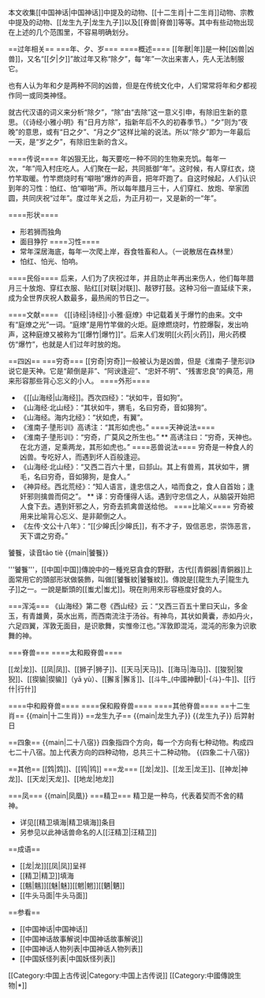 本文收集[[中国神话|中国神话]]中提及的动物、[[十二生肖|十二生肖]]动物、宗教中提及的动物、[[龙生九子|龙生九子]]以及[[脊兽|脊兽]]等等。其中有些动物出现在上述的几个范围里，不容易明确划分。

==过年相关==
===年、夕、岁===
====概述====
[[年獸|年]]是一种[[凶兽|凶兽]]，又名“[[夕|夕]]”故过年又称“除夕”，每“年”一次出来害人，先人无法制服它。

也有人认为年和夕是两种不同的凶兽，但是在传统文化中，人们常常将年和夕都视作同一或同类神怪。

就古代汉语的词义来分析“除夕”，“除”由“去除”这一意义引申，有除旧生新的意思。（《诗经小雅小明》有“日月方除”，指新年后不久的初春季节。）“夕”则为“夜晚”的意思，或有“日之夕”、“月之夕”这样比喻的说法。所以“除夕”即为一年最后一天，是“岁之夕”，有除旧生新的含义。

====传说====
年凶狠无比，每天要吃一种不同的生物来充饥。每年一次，“年”闯入村庄吃人。人们聚在一起，共同抵御“年”。这时候，有人穿红衣，烧竹竿取暖。竹竿燃烧时有“噼啪”爆炸的声音，把年吓跑了。自这时候起，人们认识到年的习性：怕红、怕“噼啪”声。所以每年腊月三十，人们穿红、放炮、举家团圆，共同庆祝“过年”。度过年关之后，为正月初一，又是新的一“年”。

====形状====
* 形若狮而独角
* 面目狰狞
====习性====
* 常年深居海底，每年一次爬上岸，吞食牲畜和人。（一说散居在森林里）
* 怕红、怕光、怕响。

====民俗====
后来，人们为了庆祝过年，并且防止年再出来伤人，他们每年腊月三十放炮、穿红衣服、贴红[[对联|对联]]、敲锣打鼓。这种习俗一直延续下来，成为全世界庆祝人数最多，最热闹的节日之一。

====文献====
《[[诗经|诗经]]·小雅·庭燎》中记载着关于爆竹的由来。文中有“庭燎之光”一词。“庭燎”是用竹竿做的火炬。庭燎燃烧时，竹腔爆裂，发出响声，这种庭燎又被称为“[[爆竹|爆竹]]”。后来人们发明[[火药|火药]]，用火药模仿“爆竹”，也就是人们过年时放的炮。

==四凶==
===穷奇===
[[穷奇|穷奇]]一般被认为是凶兽，但是《淮南子·墬形训》说它是天神。它是“颠倒是非”、“阿谀逢迎”、“忠奸不明”、“残害忠良”的典范，用来形容那些背心忘义的小人。
====外形====
* 《[[山海经|山海经]]。西次四经》：“状如牛，音如狗”。
* 《山海经·北山经》：“其状如牛，猬毛，名曰穷奇，音如獆狗”。
* 《山海经。海内北经》：“状如虎，有翼”。
* 《淮南子·墬形训》高诱注：“其形如虎也。”
====天神说法====
* 《淮南子·墬形训》：“穷奇，广莫风之所生也。”
** 高诱注曰：“穷奇，天神也。在北方道，足乘两龙，其形如虎也。”
====恶兽说法====
穷奇是一种食人的凶兽。专吃好人，而遇到坏人百般逢迎。
* 《山海经·北山经》：“又西二百六十里，曰邽山。其上有兽焉，其状如牛，猬毛，名曰穷奇，音如獆狗，是食人。”
* 《神异经。西北荒经》：“知人语言，逢忠信之人，啮而食之，食人自首始；逢奸邪则擒兽而伺之”。
** 译：穷奇懂得人话。遇到守忠信之人，从脑袋开始把人食下去。遇到奸邪之人，穷奇去抓禽兽送给他。
====比喻义====
穷奇被用来比喻背心忘义、是非颠倒之人。
* 《左传·文公十八年》：“[[少皞氏|少皞氏]]，有不才子，毁信恶忠，崇饰恶言，天下谓之穷奇。”

饕餮，读音tāo tiè
{{main|饕餮}}

'''饕餮'''，[[中国|中国]]傳說中的一種兇惡貪食的野獸，古代[[青銅器|青銅器]]上面常用它的頭部形狀做裝飾，叫做[[饕餮紋|饕餮紋]]。傳說是[[龍生九子|龍生九子]]之一。一說是斷頭的[[蚩尤|蚩尤]]。現在則用來形容極度好食的人。

===浑沌===
《山海经》第二卷《西山经》云：“又西三百五十里曰天山，多金玉，有青雄黄，英水出焉，而西南流注于汤谷。有神鸟，其状如黄囊，赤如丹火，六足四翼，浑敦无面目，是识歌舞，实惟帝江也。”浑敦即混沌，混沌的形象为识歌舞的神。

===脊兽===
====太和殿脊兽====

[[龙|龙]]、[[凤|凤]]、[[狮子|狮子]]、[[天马|天马]]、[[海马|海马]]、[[狻猊|狻猊]]、[[猰貐|猰貐]]（yā yù）、[[獬豸|獬豸]]、[[斗牛_(中國神獸)|-{斗}-牛]]、[[行什|行什]]

====中和殿脊兽====
====保和殿脊兽====
====其他脊兽====
==十二生肖==
{{main|十二生肖}}
==龙生九子==
{{main|龙生九子}}
{{龙生九子}}
后羿射日

==四象==
{{main|二十八宿}}
四象指四个方向，每一个方向有七种动物。构成四七二十八宿。加上代表方向的四种动物，总共三十二种动物。
{{四象二十八宿}}

==其他==
[[鸩|鸩]]、[[鸨|鸨]]
===龙===
[[龙|龙]]、[[龙王|龙王]]、[[神龙|神龙]]、[[天龙|天龙]]、[[地龙|地龙]]

===凤===
{{main|凤凰}}
===精卫===
精卫是一种鸟，代表着契而不舍的精神。
* 详见[[精卫填海|精卫填海]]条目
* 另参见以此神话兽命名的人[[汪精卫|汪精卫]]

==成语==
* [[龙|龙]][[凤|凤]]呈祥
* [[精卫|精卫]]填海
* [[魑|魑]][[魅|魅]][[魍|魍]][[魉|魉]]
* [[牛头马面|牛头马面]]

==参看==
* [[中国神话|中国神话]]
* [[中国神话故事解说|中国神话故事解说]]
* [[中国神话人物列表|中国神话人物列表]]
* [[中国妖怪列表|中国妖怪列表]]

[[Category:中国上古传说|Category:中国上古传说]]
[[Category:中國傳說生物|*]]